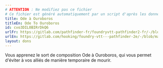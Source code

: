 ```yaml
---
# ATTENTION : Ne modifiez pas ce fichier
# Ce fichier est généré automatiquement par un script d'après les données du module Foundry VTT officiel et de sa traduction
title: Ode à Ouroboros
titleEn: Ode To Ouroboros
id: cvo3DIL0BIRrDkQ6
urlFr: https://gitlab.com/pathfinder-fr/foundryvtt-pathfinder2-fr/-/blob/master/data/feats/cvo3DIL0BIRrDkQ6.htm
urlEn: https://gitlab.com/hooking/foundry-vtt---pathfinder-2e/-/blob/master/packs/data/feats.db/ode-to-ouroboros.json
layout: dons
---
```

Vous apprenez le sort de composition <a class="entity-link" data-pack="pf2e.spells-srd" data-id="DgCS456mXKw97vNy" draggable="true"> Ode à Ouroboros</a>, qui vous permet d'éviter à vos alliés de manière temporaire de mourir.
